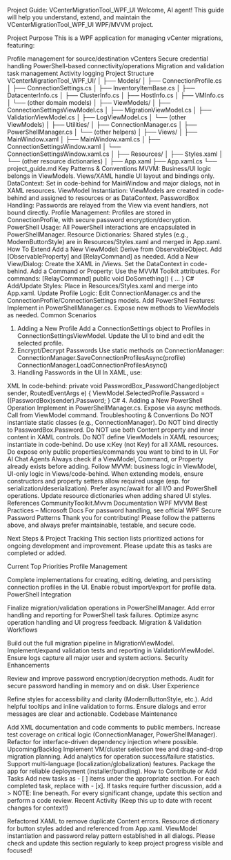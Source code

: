 ﻿Project Guide: VCenterMigrationTool_WPF_UI
Welcome, AI agent!
This guide will help you understand, extend, and maintain the VCenterMigrationTool_WPF_UI WPF/MVVM project.

Project Purpose
This is a WPF application for managing vCenter migrations, featuring:

Profile management for source/destination vCenters
Secure credential handling
PowerShell-based connectivity/operations
Migration and validation task management
Activity logging
Project Structure
VCenterMigrationTool_WPF_UI/
│
├── Models/
│   ├── ConnectionProfile.cs
│   ├── ConnectionSettings.cs
│   ├── InventoryItemBase.cs
│   ├── DatacenterInfo.cs
│   ├── ClusterInfo.cs
│   ├── HostInfo.cs
│   ├── VMInfo.cs
│   └── (other domain models)
│
├── ViewModels/
│   ├── ConnectionSettingsViewModel.cs
│   ├── MigrationViewModel.cs
│   ├── ValidationViewModel.cs
│   ├── LogViewModel.cs
│   └── (other ViewModels)
│
├── Utilities/
│   ├── ConnectionManager.cs
│   ├── PowerShellManager.cs
│   └── (other helpers)
│
├── Views/
│   ├── MainWindow.xaml
│   ├── MainWindow.xaml.cs
│   ├── ConnectionSettingsWindow.xaml
│   └── ConnectionSettingsWindow.xaml.cs
│
├── Resources/
│   ├── Styles.xaml
│   └── (other resource dictionaries)
│
├── App.xaml
├── App.xaml.cs
└── project_guide.md
Key Patterns & Conventions
MVVM: Business/UI logic belongs in ViewModels. Views/XAML handle UI layout and bindings only.
DataContext: Set in code-behind for MainWindow and major dialogs, not in XAML resources.
ViewModel Instantiation: ViewModels are created in code-behind and assigned to resources or as DataContext.
PasswordBox Handling: Passwords are relayed from the View via event handlers, not bound directly.
Profile Management: Profiles are stored in ConnectionProfile, with secure password encryption/decryption.
PowerShell Usage: All PowerShell interactions are encapsulated in PowerShellManager.
Resource Dictionaries: Shared styles (e.g., ModernButtonStyle) are in Resources/Styles.xaml and merged in App.xaml.
How To Extend
Add a New ViewModel: Derive from ObservableObject. Add [ObservableProperty] and [RelayCommand] as needed.
Add a New View/Dialog: Create the XAML in /Views. Set the DataContext in code-behind.
Add a Command or Property: Use the MVVM Toolkit attributes. For commands:
[RelayCommand]
public void DoSomething() { ... }
C#
Add/Update Styles: Place in Resources/Styles.xaml and merge into App.xaml.
Update Profile Logic: Edit ConnectionManager.cs and the ConnectionProfile/ConnectionSettings models.
Add PowerShell Features: Implement in PowerShellManager.cs. Expose new methods to ViewModels as needed.
Common Scenarios
1. Adding a New Profile
Add a ConnectionSettings object to Profiles in ConnectionSettingsViewModel.
Update the UI to bind and edit the selected profile.
2. Encrypt/Decrypt Passwords
Use static methods on ConnectionManager:
ConnectionManager.SaveConnectionProfilesAsync(profile)
ConnectionManager.LoadConnectionProfilesAsync()
3. Handling Passwords in the UI
In XAML, use:
<PasswordBox PasswordChanged="PasswordBox_PasswordChanged" />
XML
In code-behind:
private void PasswordBox_PasswordChanged(object sender, RoutedEventArgs e)
{
    ViewModel.SelectedProfile.Password = ((PasswordBox)sender).Password;
}
C#
4. Adding a New PowerShell Operation
Implement in PowerShellManager.cs.
Expose via async methods.
Call from ViewModel command.
Troubleshooting & Conventions
Do NOT instantiate static classes (e.g., ConnectionManager).
Do NOT bind directly to PasswordBox.Password.
Do NOT use both Content property and inner content in XAML controls.
Do NOT define ViewModels in XAML resources; instantiate in code-behind.
Do use x:Key (not Key) for all XAML resources.
Do expose only public properties/commands you want to bind to in UI.
For AI Chat Agents
Always check if a ViewModel, Command, or Property already exists before adding.
Follow MVVM: business logic in ViewModel, UI-only logic in Views/code-behind.
When extending models, ensure constructors and property setters allow required usage (esp. for serialization/deserialization).
Prefer async/await for all I/O and PowerShell operations.
Update resource dictionaries when adding shared UI styles.
References
CommunityToolkit.Mvvm Documentation
WPF MVVM Best Practices – Microsoft Docs
For password handling, see official WPF Secure Password Patterns
Thank you for contributing! Please follow the patterns above, and always prefer maintainable, testable, and secure code.

Next Steps & Project Tracking
This section lists prioritized actions for ongoing development and improvement. Please update this as tasks are completed or added.

Current Top Priorities
Profile Management

 Complete implementations for creating, editing, deleting, and persisting connection profiles in the UI.
 Enable robust import/export for profile data.
PowerShell Integration

 Finalize migration/validation operations in PowerShellManager.
 Add error handling and reporting for PowerShell task failures.
 Optimize async operation handling and UI progress feedback.
Migration & Validation Workflows

 Build out the full migration pipeline in MigrationViewModel.
 Implement/expand validation tests and reporting in ValidationViewModel.
 Ensure logs capture all major user and system actions.
Security Enhancements

 Review and improve password encryption/decryption methods.
 Audit for secure password handling in memory and on disk.
User Experience

 Refine styles for accessibility and clarity (ModernButtonStyle, etc.).
 Add helpful tooltips and inline validation to forms.
 Ensure dialogs and error messages are clear and actionable.
Codebase Maintenance

 Add XML documentation and code comments to public members.
 Increase test coverage on critical logic (ConnectionManager, PowerShellManager).
 Refactor for interface-driven dependency injection where possible.
Upcoming/Backlog
 Implement VM/cluster selection tree and drag-and-drop migration planning.
 Add analytics for operation success/failure statistics.
 Support multi-language (localization/globalization) features.
 Package the app for reliable deployment (installer/bundling).
How to Contribute or Add Tasks
Add new tasks as - [ ] items under the appropriate section.
For each completed task, replace with - [x].
If tasks require further discussion, add a > NOTE: line beneath.
For every significant change, update this section and perform a code review.
Recent Activity
(Keep this up to date with recent changes for context!)

Refactored XAML to remove duplicate Content errors.
Resource dictionary for button styles added and referenced from App.xaml.
ViewModel instantiation and password relay pattern established in all dialogs.
Please check and update this section regularly to keep project progress visible and focused!